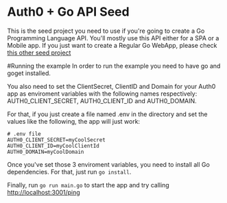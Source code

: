 # Auth0 + Go API Seed
This is the seed project you need to use if you're going to create a Go Programming Language API. You'll mostly use this API either for a SPA or a Mobile app. If you just want to create a Regular Go WebApp, please check [this other seed project](https://github.com/auth0/auth0-golang/tree/master/examples/regular-web-app)

#Running the example
In order to run the example you need to have go and goget installed.

You also need to set the ClientSecret, ClientID and Domain for your Auth0 app as enviroment variables with the following names respectively: AUTH0_CLIENT_SECRET, AUTH0_CLIENT_ID and AUTH0_DOMAIN.

For that, if you just create a file named .env in the directory and set the values like the following, the app will just work:

````
# .env file
AUTH0_CLIENT_SECRET=myCoolSecret
AUTH0_CLIENT_ID=myCoolClientId
AUTH0_DOMAIN=myCoolDomain
````

Once you've set those 3 enviroment variables, you need to install all Go dependencies. For that, just run `go install`.

Finally, run `go run main.go` to start the app and try calling [http://localhost:3001/ping](http://localhost:3001/ping)